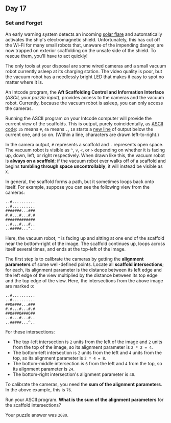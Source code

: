 ## Day 17

### Set and Forget

An early warning system detects an incoming [solar flare](https://en.wikipedia.org/wiki/Solar_flare) 
and automatically activates the ship's electromagnetic shield. Unfortunately, this has cut off 
the Wi-Fi for many small robots that, unaware of the impending danger, are now trapped on 
exterior scaffolding on the unsafe side of the shield. To rescue them, you'll have to act quickly!

The only tools at your disposal are some wired cameras and a small vacuum robot currently 
asleep at its charging station. The video quality is poor, but the vacuum robot has a needlessly 
bright LED that makes it easy to spot no matter where it is.

An Intcode program, the **Aft Scaffolding Control and Information Interface** (_ASCII, your 
puzzle input_), provides access to the cameras and the vacuum robot. Currently, because the 
vacuum robot is asleep, you can only access the cameras.

Running the ASCII program on your Intcode computer will provide the current view of the scaffolds. 
This is output, purely coincidentally, as [ASCII code](https://simple.wikipedia.org/wiki/ASCII): 
`35` means `#`, `46` means `.`, `10` starts a [new line](https://en.wikipedia.org/wiki/Newline#In_programming_languages) 
of output below the current one, and so on. (Within a line, characters are drawn left-to-right.)

In the camera output, `#` represents a scaffold and `.` represents open space. The vacuum 
robot is visible as `^`, `v`, `<`, or `>` depending on whether it is facing up, down, left, or right 
respectively. When drawn like this, the vacuum robot is **always on a scaffold**; if the vacuum 
robot ever walks off of a scaffold and begins **tumbling through space uncontrollably**, it will 
instead be visible as `X`.

In general, the scaffold forms a path, but it sometimes loops back onto itself. For example, 
suppose you can see the following view from the cameras:

```
..#..........
..#..........
#######...###
#.#...#...#.#
#############
..#...#...#..
..#####...^..
```

Here, the vacuum robot, `^` is facing up and sitting at one end of the scaffold near the 
bottom-right of the image. The scaffold continues up, loops across itself several times, and ends 
at the top-left of the image.

The first step is to calibrate the cameras by getting the **alignment parameters** of some 
well-defined points. Locate all **scaffold intersections**; for each, its alignment parameter is the 
distance between its left edge and the left edge of the view multiplied by the distance between its 
top edge and the top edge of the view. Here, the intersections from the above image are 
marked `O`:

```
..#..........
..#..........
##O####...###
#.#...#...#.#
##O###O###O##
..#...#...#..
..#####...^..
```

For these intersections:

- The top-left intersection is `2` units from the left of the image and `2` units from the top of the image, so its alignment parameter is `2 * 2 = 4`.
- The bottom-left intersection is `2` units from the left and `4` units from the top, so its alignment parameter is `2 * 4 = 8`.
- The bottom-middle intersection is `6` from the left and `4` from the top, so its alignment parameter is `24`.
- The bottom-right intersection's alignment parameter is `40`.

To calibrate the cameras, you need the **sum of the alignment parameters**. In the above 
example, this is `76`.

Run your ASCII program. **What is the sum of the alignment parameters** for the scaffold 
intersections?

Your puzzle answer was `2080`.
